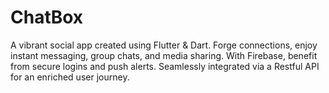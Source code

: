 # ChatBox
A vibrant social app created using Flutter &amp; Dart. Forge connections, enjoy instant messaging, group chats, and media sharing. With Firebase, benefit from secure logins and push alerts. Seamlessly integrated via a Restful API for an enriched user journey.

